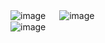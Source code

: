 ![image](https://user-images.githubusercontent.com/1501327/137407051-ba0b8566-8b11-47fa-8f29-e88b4ed2226e.png) 　 
![image](https://user-images.githubusercontent.com/1501327/137407143-70566f7d-ce69-4dc5-8f02-ea17ca4c8481.png)\
![image](https://user-images.githubusercontent.com/1501327/137407268-797641b8-ffd9-433e-ab0e-aa05b0474c5d.png)

